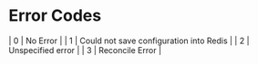 # Error Codes

| 0 | No Error |
| 1 | Could not save configuration into Redis |
| 2 | Unspecified error |
| 3 | Reconcile Error |
